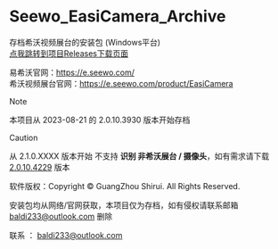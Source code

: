 # Seewo_EasiCamera_Archive
存档希沃视频展台的安装包 (Windows平台)<br/>
[点我跳转到项目Releases下载页面](https://github.com/baldi233/Seewo_EasiCamera_Archive/releases)

易希沃官网：https://e.seewo.com/ <br/>
希沃视频展台官网：https://e.seewo.com/product/EasiCamera

> [!NOTE]
> 本项目从 2023-08-21 的 2.0.10.3930 版本开始存档

> [!CAUTION]
> 从 2.1.0.XXXX 版本开始 不支持 **识别 非希沃展台 / 摄像头**，如有需求请下载 [2.0.10.4229](https://github.com/baldi233/Seewo_EasiCamera_Archive/releases/tag/2.0.10.4229) 版本

软件版权：Copyright ©  GuangZhou Shirui. All Rights Reserved.

安装包均从网络/官网获取，本项目仅为存档，如有侵权请联系邮箱 baldi233@outlook.com 删除

联系 ： baldi233@outlook.com
